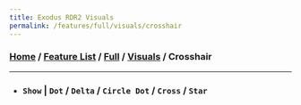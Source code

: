 ```yaml
---
title: Exodus RDR2 Visuals
permalink: /features/full/visuals/crosshair
---
```

### [Home](/) / [Feature List](/features) / [Full](/features/full) / [Visuals](/features/full/visuals) / Crosshair
---
- ### `Show` | `Dot` / `Delta` / `Circle Dot` / `Cross` / `Star`
